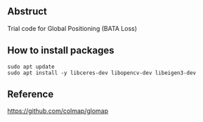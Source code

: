 ## Abstruct
Trial code for Global Positioning (BATA Loss)

## How to install packages
```shell
sudo apt update
sudo apt install -y libceres-dev libopencv-dev libeigen3-dev
```

## Reference
https://github.com/colmap/glomap
